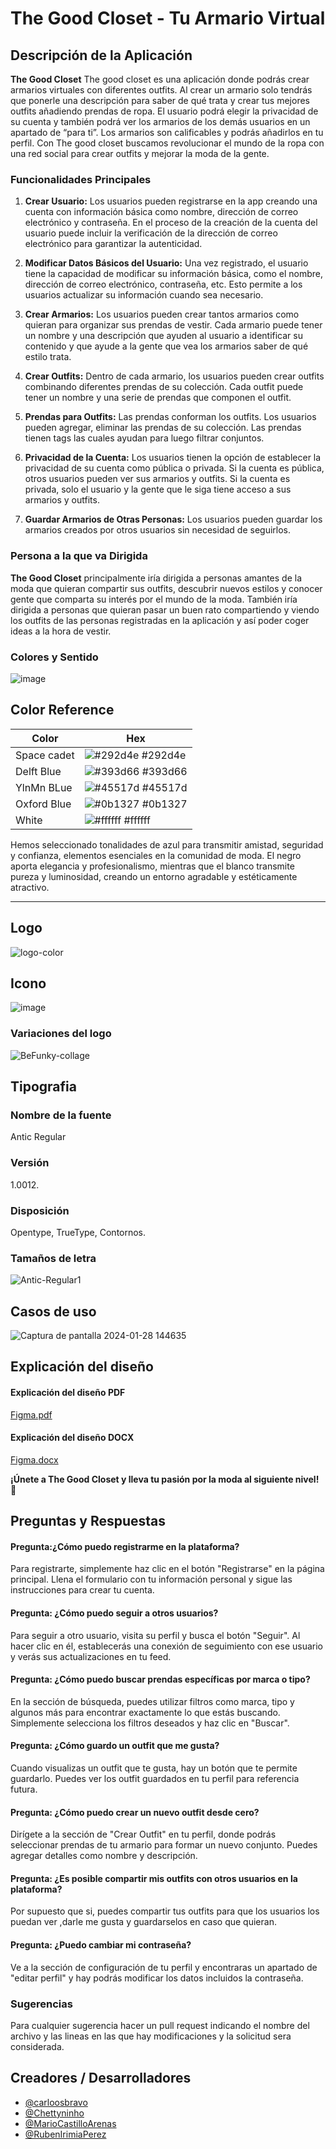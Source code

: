 # The Good Closet - Tu Armario Virtual

## Descripción de la Aplicación

**The Good Closet** The good closet es una aplicación donde podrás crear armarios virtuales con diferentes outfits.
Al crear un armario solo tendrás que ponerle una descripción para saber de qué trata y crear tus mejores outfits añadiendo prendas de ropa.
El usuario podrá elegir la privacidad de su cuenta y también podrá ver los armarios de los demás usuarios en un apartado de “para ti”.
Los armarios son calificables y podrás añadirlos en tu perfil.
Con The good closet buscamos revolucionar el mundo de la ropa con una red social para crear outfits y mejorar la moda de la gente.

### Funcionalidades Principales

1. **Crear Usuario:** Los usuarios pueden registrarse en la app creando una cuenta con información básica como nombre, dirección de correo electrónico y contraseña. En el proceso de la creación de la cuenta del usuario puede incluir la verificación de la dirección de correo electrónico para garantizar la autenticidad.

2. **Modificar Datos Básicos del Usuario:** Una vez registrado, el usuario tiene la capacidad de modificar su información básica, como el nombre, dirección de correo electrónico, contraseña, etc. Esto permite a los usuarios actualizar su información cuando sea necesario.

3. **Crear Armarios:** Los usuarios pueden crear tantos armarios como quieran para organizar sus prendas de vestir. Cada armario puede tener un nombre y una descripción que ayuden al usuario a identificar su contenido y que ayude a la gente que vea los armarios saber de qué estilo trata.

4. **Crear Outfits:** Dentro de cada armario, los usuarios pueden crear outfits combinando diferentes prendas de su colección. Cada outfit puede tener un nombre y una serie de prendas que componen el outfit.
  
5. **Prendas para Outfits:** Las prendas conforman los outfits. Los usuarios pueden agregar, eliminar las prendas de su colección. Las prendas tienen tags las cuales ayudan para luego filtrar conjuntos.

6. **Privacidad de la Cuenta:** Los usuarios tienen la opción de establecer la privacidad de su cuenta como pública o privada. Si la cuenta es pública, otros usuarios pueden ver sus armarios y outfits. Si la cuenta es privada, solo el usuario y la gente que le siga tiene acceso a sus armarios y outfits.

7. **Guardar Armarios de Otras Personas:** Los usuarios pueden guardar los armarios 	creados por otros usuarios sin necesidad de seguirlos.

### Persona a la que va Dirigida

**The Good Closet** principalmente iría dirigida a personas amantes de la moda que quieran compartir sus outfits, descubrir nuevos estilos y conocer gente que comparta su interés por el mundo de la moda.
También iría dirigida a personas que quieran pasar un buen rato compartiendo y viendo los outfits de las personas registradas en la aplicación y así poder coger ideas a la hora de vestir.


### Colores y Sentido
![image](https://github.com/Chettyninho/ClosetLogic/assets/132547532/60ba5141-ad70-4132-b6a3-41646bb9de65)


## Color Reference

| Color             | Hex                                                                |
| ----------------- | ------------------------------------------------------------------ |
| Space cadet | ![#292d4e](https://via.placeholder.com/10/292d4e?text=+) #292d4e |
| Delft Blue | ![#393d66](https://via.placeholder.com/10/393d66?text=+) #393d66 |
| YlnMn BLue | ![#45517d](https://via.placeholder.com/10/45517d?text=+) #45517d |
| Oxford Blue | ![#0b1327](https://via.placeholder.com/10/0b1327?text=+) #0b1327 |
| White | ![#ffffff](https://via.placeholder.com/10/ffffff?text=+) #ffffff |





Hemos seleccionado tonalidades de azul para transmitir amistad, seguridad y confianza, elementos esenciales en la comunidad de moda. El negro aporta elegancia y profesionalismo, mientras que el blanco transmite pureza y luminosidad, creando un entorno agradable y estéticamente atractivo.

---

## Logo
![logo-color](https://github.com/Chettyninho/ClosetLogic/assets/132547532/f4f79357-6857-45f9-b819-65e04ac5ad73)

## Icono
![image](https://github.com/Chettyninho/ClosetLogic/assets/132547532/7fe08bec-fbc7-46b8-a5eb-8945bfea0145)

### Variaciones del logo
![BeFunky-collage](https://github.com/Chettyninho/ClosetLogic/assets/132547532/d3c47529-e8f8-4936-b1ab-90b9ec2762ca)
## Tipografia
### Nombre de la fuente 
  Antic Regular
### Versión
  1.0012.
### Disposición
 Opentype, TrueType, Contornos.
 
### Tamaños de letra
![Antic-Regular1](https://github.com/Chettyninho/ClosetLogic/assets/132547532/e8783c50-e3ee-43df-8803-5f644d85e84c)

## Casos de uso

![Captura de pantalla 2024-01-28 144635](https://github.com/Chettyninho/ClosetLogic/assets/132547532/882229f0-5f91-4c1e-88ee-18e043227978)


## Explicación del diseño

#### Explicación del diseño PDF
[Figma.pdf](https://github.com/Chettyninho/ClosetLogic/files/14076209/Figma.pdf)
#### Explicación del diseño DOCX
[Figma.docx](https://github.com/Chettyninho/ClosetLogic/files/14076222/Figma.docx)



**¡Únete a The Good Closet y lleva tu pasión por la moda al siguiente nivel!** 🌟

## Preguntas y Respuestas

#### Pregunta:¿Cómo puedo registrarme en la plataforma?

Para registrarte, simplemente haz clic en el botón "Registrarse" en la página principal. Llena el formulario con tu información personal y sigue las instrucciones para crear tu cuenta.

#### Pregunta: ¿Cómo puedo seguir a otros usuarios?

Para seguir a otro usuario, visita su perfil y busca el botón "Seguir". Al hacer clic en él, establecerás una conexión de seguimiento con ese usuario y verás sus actualizaciones en tu feed.

#### Pregunta: ¿Cómo puedo buscar prendas específicas por marca o tipo?

En la sección de búsqueda, puedes utilizar filtros como marca, tipo y algunos más para encontrar exactamente lo que estás buscando. Simplemente selecciona los filtros deseados y haz clic en "Buscar".

#### Pregunta: ¿Cómo guardo un outfit que me gusta?

Cuando visualizas un outfit que te gusta, hay un botón que te permite guardarlo. Puedes ver los outfit guardados en tu perfil para referencia futura.

#### Pregunta: ¿Cómo puedo crear un nuevo outfit desde cero?

Dirígete a la sección de "Crear Outfit" en tu perfil, donde podrás seleccionar prendas de tu armario para formar un nuevo conjunto. Puedes agregar detalles como nombre y descripción.
 
#### Pregunta: ¿Es posible compartir mis outfits con otros usuarios en la plataforma?

Por supuesto que si, puedes compartir tus outfits para que los usuarios los puedan ver ,darle me gusta y guardarselos en caso que quieran.


#### Pregunta: ¿Puedo cambiar mi contraseña?

Ve a la sección de configuración de tu perfil y encontraras un apartado de "editar perfil" y hay podrás modificar los datos incluidos la contraseña.

### Sugerencias

Para cualquier sugerencia hacer un pull request indicando el nombre del archivo y las lineas en las que hay modificaciones y la solicitud sera considerada.


## Creadores / Desarrolladores
- [@carloosbravo](https://www.github.com/carloosbravo)
- [@Chettyninho](https://www.github.com/Chettyninho)
- [@MarioCastilloArenas](https://www.github.com/MarioCastilloArenas)
- [@RubenIrimiaPerez](https://www.github.com/RubenIrimiaPerez)
